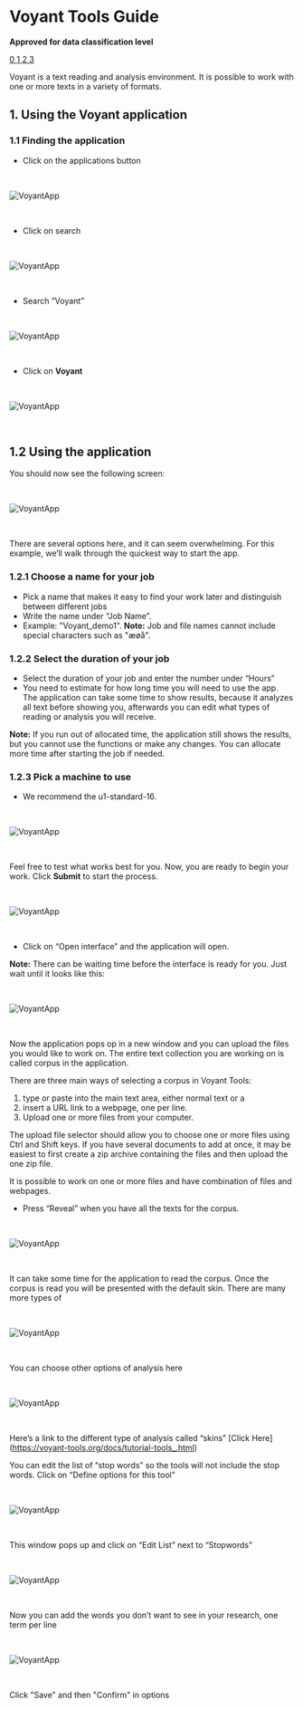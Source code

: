 # Voyant Tools Guide



**Approved for data classification level**

<a href="https://www.security.aau.dk/data-classification" target="_blank" class="icon-container">
    <span class="icon level-0" title="Approved for public data">0</span>
    <span class="icon level-1" title="Approved for internal data">1</span>
    <span class="icon level-2" title="Approved for confidential data">2</span>
    <span class="icon level-3" title="Approved for strictly confidential data">3</span>
</a>

<br>

Voyant is a text reading and analysis environment. It is possible to work with one or more texts in a variety of formats. 

## 1. Using the Voyant application 


### 1.1 Finding the application 

* Click on the applications button   

<br>

  ![VoyantApp](/assets/img/UCloud/Voyant/Billede1.png)

<br>

* Click on search 

<br>

  ![VoyantApp](/assets/img/UCloud/Voyant/Billede2.png) 

<br>

* Search ”Voyant” 

<br>

  ![VoyantApp](/assets/img/UCloud/Voyant/Billede3.png)

<br>

* Click on **Voyant**

<br>

   ![VoyantApp](/assets/img/UCloud/Voyant/Billede4.png)

<br>

## 1.2 Using the application

You should now see the following screen:

<br>

   ![VoyantApp](/assets/img/UCloud/Voyant/Billede17.png)

<br>

There are several options here, and it can seem overwhelming. For this example, we’ll walk through the quickest way to start the app.

### 1.2.1 Choose a name for your job

* Pick a name that makes it easy to find your work later and distinguish between different jobs
* Write the name under “Job Name”.
* Example: "Voyant_demo1".
**Note:** Job and file names cannot include special characters such as "æøå".

### 1.2.2 Select the duration of your job

* Select the duration of your job and enter the number under “Hours”
* You need to estimate for how long time you will need to use the app. The application can take some time to show results, because it analyzes all text before showing you, afterwards you can edit what types of reading or analysis you will receive.

**Note:** If you run out of allocated time, the application still shows the results, but you cannot use the functions or make any changes. You can allocate more time after starting the job if needed.

### 1.2.3 Pick a machine to use

* We recommend the u1-standard-16.

<br>

 ![VoyantApp](/assets/img/UCloud/Voyant/Billede5.png)

<br>

Feel free to test what works best for you.
Now, you are ready to begin your work. Click **Submit** to start the process.

<br>

 ![VoyantApp](/assets/img/UCloud/Voyant/Billede6.png)

<br>

* Click on “Open interface” and the application will open. 

**Note:** There can be waiting time before the interface is ready for you. Just wait until it looks like this: 

<br>

 ![VoyantApp](/assets/img/UCloud/Voyant/Billede8.png)

<br>

Now the application pops op in a new window and you can upload the files you would like to work on. The entire text collection you are working on is called corpus in the application. 

There are three main ways of selecting a corpus in Voyant Tools:

1.	type or paste into the main text area, either normal text or a
2.	insert a URL link to a webpage, one per line. 
3.	Upload one or more files from your computer. 

The upload file selector should allow you to choose one or more files using Ctrl and Shift keys. If you have several documents to add at once, it may be easiest to first create a zip archive containing the files and then upload the one zip file.

It is possible to work on one or more files and have combination of files and webpages. 

* Press “Reveal” when you have all the texts for the corpus. 

<br>

 ![VoyantApp](/assets/img/UCloud/Voyant/Billede9.png)

<br>

It can take some time for the application to read the corpus. Once the corpus is read you will be presented with the default skin. There are many more types of

<br>

 ![VoyantApp](/assets/img/UCloud/Voyant/Billede10.png)

<br>

You can choose other options of analysis here 

<br>

 ![VoyantApp](/assets/img/UCloud/Voyant/Billede16.png)

<br>

Here’s a link to the different type of analysis called “skins”  [Click Here] (https://voyant-tools.org/docs/tutorial-tools_.html)

You can edit the list of “stop words” so the tools will not include the stop words. Click on “Define options for this tool”

<br>

 ![VoyantApp](/assets/img/UCloud/Voyant/Billede12.png)

<br>

This window pops up and click on “Edit List” next to “Stopwords”

<br>

 ![VoyantApp](/assets/img/UCloud/Voyant/Billede18.png)

<br>

Now you can add the words you don’t want to see in your research, one term per line

<br>

 ![VoyantApp](/assets/img/UCloud/Voyant/Billede11.png)

<br>

Click "Save" and then "Confirm" in options
